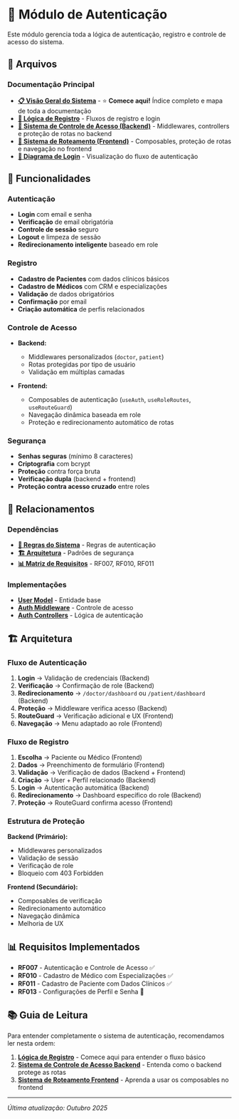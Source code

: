 # 🔐 Módulo de Autenticação

Este módulo gerencia toda a lógica de autenticação, registro e controle de acesso do sistema.

## 📁 Arquivos

### Documentação Principal
- **[📋 Visão Geral do Sistema](AuthSystemOverview.md)** - ⭐ **Comece aqui!** Índice completo e mapa de toda a documentação
- **[📝 Lógica de Registro](RegistrationLogic.md)** - Fluxos de registro e login
- **[🔐 Sistema de Controle de Acesso (Backend)](RoleBasedAccess.md)** - Middlewares, controllers e proteção de rotas no backend
- **[🎯 Sistema de Roteamento (Frontend)](FrontendRouting.md)** - Composables, proteção de rotas e navegação no frontend
- **[🎨 Diagrama de Login](Diagrama%20Login%20Audri.drawio)** - Visualização do fluxo de autenticação

## 🎯 Funcionalidades

### Autenticação
- **Login** com email e senha
- **Verificação** de email obrigatória
- **Controle de sessão** seguro
- **Logout** e limpeza de sessão
- **Redirecionamento inteligente** baseado em role

### Registro
- **Cadastro de Pacientes** com dados clínicos básicos
- **Cadastro de Médicos** com CRM e especializações
- **Validação** de dados obrigatórios
- **Confirmação** por email
- **Criação automática** de perfis relacionados

### Controle de Acesso
- **Backend:**
  - Middlewares personalizados (`doctor`, `patient`)
  - Rotas protegidas por tipo de usuário
  - Validação em múltiplas camadas
  
- **Frontend:**
  - Composables de autenticação (`useAuth`, `useRoleRoutes`, `useRouteGuard`)
  - Navegação dinâmica baseada em role
  - Proteção e redirecionamento automático de rotas

### Segurança
- **Senhas seguras** (mínimo 8 caracteres)
- **Criptografia** com bcrypt
- **Proteção** contra força bruta
- **Verificação dupla** (backend + frontend)
- **Proteção contra acesso cruzado** entre roles

## 🔗 Relacionamentos

### Dependências
- **[📜 Regras do Sistema](../requirements/SystemRules.md)** - Regras de autenticação
- **[🏗️ Arquitetura](../architecture/Arquitetura.md)** - Padrões de segurança
- **[📊 Matriz de Requisitos](../index/MatrizRequisitos.md)** - RF007, RF010, RF011

### Implementações
- **[User Model](../../../app/Models/User.php)** - Entidade base
- **[Auth Middleware](../../../app/Http/Middleware/)** - Controle de acesso
- **[Auth Controllers](../../../app/Http/Controllers/)** - Lógica de autenticação

## 🏗️ Arquitetura

### Fluxo de Autenticação
1. **Login** → Validação de credenciais (Backend)
2. **Verificação** → Confirmação de role (Backend)
3. **Redirecionamento** → `/doctor/dashboard` ou `/patient/dashboard` (Backend)
4. **Proteção** → Middleware verifica acesso (Backend)
5. **RouteGuard** → Verificação adicional e UX (Frontend)
6. **Navegação** → Menu adaptado ao role (Frontend)

### Fluxo de Registro
1. **Escolha** → Paciente ou Médico (Frontend)
2. **Dados** → Preenchimento de formulário (Frontend)
3. **Validação** → Verificação de dados (Backend + Frontend)
4. **Criação** → User + Perfil relacionado (Backend)
5. **Login** → Autenticação automática (Backend)
6. **Redirecionamento** → Dashboard específico do role (Backend)
7. **Proteção** → RouteGuard confirma acesso (Frontend)

### Estrutura de Proteção

**Backend (Primário):**
- Middlewares personalizados
- Validação de sessão
- Verificação de role
- Bloqueio com 403 Forbidden

**Frontend (Secundário):**
- Composables de verificação
- Redirecionamento automático
- Navegação dinâmica
- Melhoria de UX

## 📊 Requisitos Implementados

- **RF007** - Autenticação e Controle de Acesso ✅
- **RF010** - Cadastro de Médico com Especializações ✅
- **RF011** - Cadastro de Paciente com Dados Clínicos ✅
- **RF013** - Configurações de Perfil e Senha 🔄

## 📚 Guia de Leitura

Para entender completamente o sistema de autenticação, recomendamos ler nesta ordem:

1. **[Lógica de Registro](RegistrationLogic.md)** - Comece aqui para entender o fluxo básico
2. **[Sistema de Controle de Acesso Backend](RoleBasedAccess.md)** - Entenda como o backend protege as rotas
3. **[Sistema de Roteamento Frontend](FrontendRouting.md)** - Aprenda a usar os composables no frontend

---

*Última atualização: Outubro 2025*

